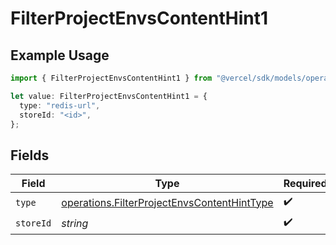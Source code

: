 # FilterProjectEnvsContentHint1

## Example Usage

```typescript
import { FilterProjectEnvsContentHint1 } from "@vercel/sdk/models/operations/filterprojectenvs.js";

let value: FilterProjectEnvsContentHint1 = {
  type: "redis-url",
  storeId: "<id>",
};
```

## Fields

| Field                                                                                                      | Type                                                                                                       | Required                                                                                                   | Description                                                                                                |
| ---------------------------------------------------------------------------------------------------------- | ---------------------------------------------------------------------------------------------------------- | ---------------------------------------------------------------------------------------------------------- | ---------------------------------------------------------------------------------------------------------- |
| `type`                                                                                                     | [operations.FilterProjectEnvsContentHintType](../../models/operations/filterprojectenvscontenthinttype.md) | :heavy_check_mark:                                                                                         | N/A                                                                                                        |
| `storeId`                                                                                                  | *string*                                                                                                   | :heavy_check_mark:                                                                                         | N/A                                                                                                        |